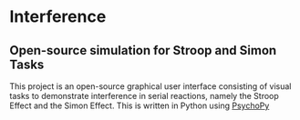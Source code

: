 # Interference
##  Open-source simulation for Stroop and Simon Tasks
This project is an open-source graphical user interface consisting of visual tasks to demonstrate interference in serial reactions, namely the Stroop Effect and the Simon Effect.
This is written in Python using [PsychoPy](https://www.psychopy.org/)

